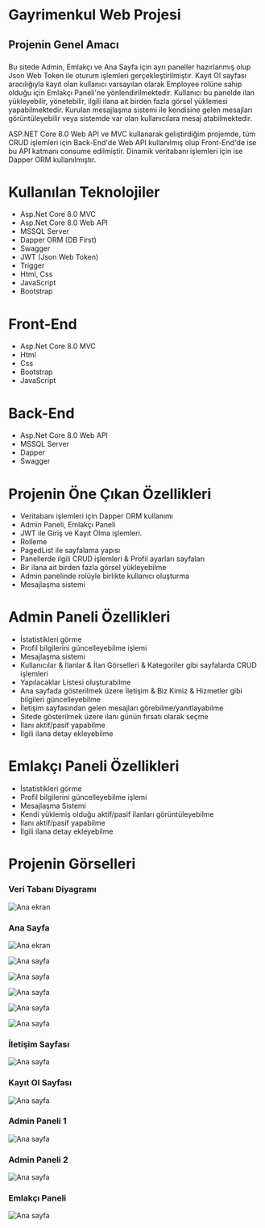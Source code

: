 # Gayrimenkul Web Projesi
## Projenin Genel Amacı

###
 Bu sitede Admin, Emlakçı ve Ana Sayfa için ayrı paneller hazırlanmış olup Json Web Token ile oturum işlemleri gerçekleştirilmiştir. 
Kayıt Ol sayfası aracılığıyla kayıt olan kullanıcı varsayılan olarak Employee rolüne sahip olduğu için Emlakçı Paneli'ne yönlendirilmektedir. Kullanıcı bu panelde ilan yükleyebilir, yönetebilir, 
ilgili ilana ait birden fazla görsel yüklemesi yapabilmektedir. Kurulan mesajlaşma sistemi ile kendisine gelen mesajları görüntüleyebilir veya sistemde var olan kullanıcılara mesaj atabilmektedir.

ASP.NET Core 8.0 Web API ve MVC kullanarak geliştirdiğim projemde, tüm CRUD işlemleri için Back-End'de Web API kullanılmış olup Front-End'de ise bu API katmanı consume edilmiştir. Dinamik veritabanı işlemleri için ise Dapper ORM kullanılmıştır.
###

# Kullanılan Teknolojiler
- Asp.Net Core 8.0 MVC
- Asp.Net Core 8.0 Web API
- MSSQL Server
- Dapper ORM (DB First)
- Swagger
- JWT (Json Web Token)
- Trigger
- Html, Css
- JavaScript
- Bootstrap

# Front-End
- Asp.Net Core 8.0 MVC
- Html
- Css
- Bootstrap
- JavaScript

# Back-End
- Asp.Net Core 8.0 Web API
- MSSQL Server
- Dapper
- Swagger
  
# Projenin Öne Çıkan Özellikleri
- Veritabanı işlemleri için Dapper ORM kullanımı
- Admin Paneli, Emlakçı Paneli
- JWT ile Giriş ve Kayıt Olma işlemleri.
- Rolleme
- PagedList ile sayfalama yapısı
- Panellerde ilgili CRUD işlemleri & Profil ayarları sayfaları
- Bir ilana ait birden fazla görsel yükleyebilme
- Admin panelinde rolüyle birlikte kullanıcı oluşturma
- Mesajlaşma sistemi

# Admin Paneli Özellikleri
- İstatistikleri görme
- Profil bilgilerini güncelleyebilme işlemi
- Mesajlaşma sistemi
- Kullanıcılar & İlanlar & İlan Görselleri & Kategoriler gibi sayfalarda CRUD işlemleri
- Yapılacaklar Listesi oluşturabilme
- Ana sayfada gösterilmek üzere İletişim & Biz Kimiz & Hizmetler gibi bilgileri güncelleyebilme
- İletişim sayfasından gelen mesajları görebilme/yanıtlayabilme
- Sitede gösterilmek üzere ilanı günün fırsatı olarak seçme
- İlanı aktif/pasif yapabilme
- İlgili ilana detay ekleyebilme

# Emlakçı Paneli Özellikleri
- İstatistikleri görme
- Profil bilgilerini güncelleyebilme işlemi
- Mesajlaşma Sistemi
- Kendi yüklemiş olduğu aktif/pasif ilanları görüntüleyebilme
- İlanı aktif/pasif yapabilme
- İlgili ilana detay ekleyebilme

# Projenin Görselleri

### Veri Tabanı Diyagramı
![Ana ekran](https://github.com/busraozdemir0/RealEstateSite/blob/master/RealEstate.UI/wwwroot/ProjectScreenShots/DB_diagram.png)

### Ana Sayfa 
![Ana ekran](https://github.com/busraozdemir0/RealEstateSite/blob/master/RealEstate.UI/wwwroot/ProjectScreenShots/home.png)

![Ana sayfa](https://github.com/busraozdemir0/RealEstateSite/blob/master/RealEstate.UI/wwwroot/ProjectScreenShots/home1.png)

![Ana sayfa](https://github.com/busraozdemir0/RealEstateSite/blob/master/RealEstate.UI/wwwroot/ProjectScreenShots/home3.png)

![Ana sayfa](https://github.com/busraozdemir0/RealEstateSite/blob/master/RealEstate.UI/wwwroot/ProjectScreenShots/home4.png)

![Ana sayfa](https://github.com/busraozdemir0/RealEstateSite/blob/master/RealEstate.UI/wwwroot/ProjectScreenShots/home5.png)

![Ana sayfa](https://github.com/busraozdemir0/RealEstateSite/blob/master/RealEstate.UI/wwwroot/ProjectScreenShots/home6.png)

### İletişim Sayfası
![Ana sayfa](https://github.com/busraozdemir0/RealEstateSite/blob/master/RealEstate.UI/wwwroot/ProjectScreenShots/home7.png)

### Kayıt Ol Sayfası
![Ana sayfa](https://github.com/busraozdemir0/RealEstateSite/blob/master/RealEstate.UI/wwwroot/ProjectScreenShots/registerPage.png)

### Admin Paneli 1
![Ana sayfa]([url=https://hizliresim.com/mp1ac1b][img]https://i.hizliresim.com/mp1ac1b.jpg[/img][/url])

### Admin Paneli 2
![Ana sayfa](https://hizliresim.com/mp1ac1b)

### Emlakçı Paneli
![Ana sayfa](https://github.com/busraozdemir0/RealEstateSite/blob/master/RealEstate.UI/wwwroot/ProjectScreenShots/employeePanel1.png)

